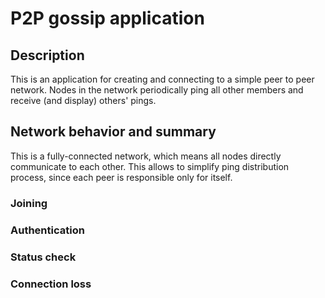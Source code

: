 # P2P gossip application

## Description
This is an application for creating and connecting to a simple peer to peer network. Nodes in the network periodically ping all other members and receive (and display) others' pings.

## Network behavior and summary
This is a fully-connected network, which means all nodes directly communicate to each other. This allows to simplify ping distribution process, since each peer is responsible only for itself.

### Joining
### Authentication
### Status check
### Connection loss
